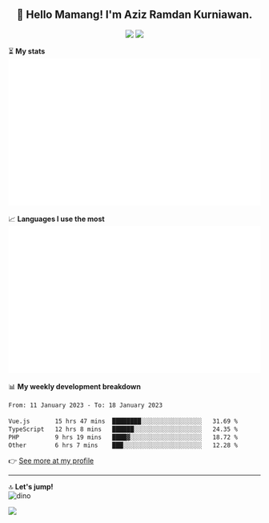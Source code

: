 <h2 align="center">👋 Hello Mamang! I'm Aziz Ramdan Kurniawan.</h2>  
<p align="center">
  <img src="https://komarev.com/ghpvc/?username=azizramdan">
  <img src="https://wakatime.com/badge/user/90056fa0-4c31-4eca-954e-2a3ac05896f9.svg">
</p>
    
⏳ **My stats**  
![](https://raw.githubusercontent.com/azizramdan/github-stats/master/generated/overview.svg#gh-dark-mode-only)

📈 **Languages I use the most**  
![](https://raw.githubusercontent.com/azizramdan/github-stats/master/generated/languages.svg#gh-dark-mode-only)

📊 **My weekly development breakdown**
<!--START_SECTION:waka-->

```text
From: 11 January 2023 - To: 18 January 2023

Vue.js       15 hrs 47 mins  ████████░░░░░░░░░░░░░░░░░   31.69 %
TypeScript   12 hrs 8 mins   ██████░░░░░░░░░░░░░░░░░░░   24.35 %
PHP          9 hrs 19 mins   ████▓░░░░░░░░░░░░░░░░░░░░   18.72 %
Other        6 hrs 7 mins    ███░░░░░░░░░░░░░░░░░░░░░░   12.28 %
```

<!--END_SECTION:waka-->
👉 [See more at my profile](https://wakatime.com/@azizramdan)
***
🔝 **Let's jump!**  
![dino](https://raw.githubusercontent.com/azizramdan/azizramdan/master/dino.gif)  

![](https://hit.yhype.me/github/profile?user_id=27954794)
